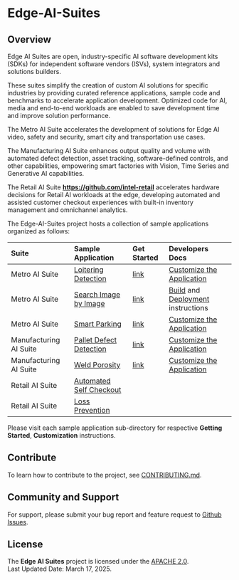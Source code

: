 
# Edge-AI-Suites

## Overview

Edge AI Suites are open, industry-specific AI software development kits (SDKs) for independent software vendors (ISVs), system integrators and solutions builders. 

These suites simplify the creation of custom AI solutions for specific industries by providing curated reference applications, sample code and benchmarks to accelerate application development. Optimized code for AI, media and end-to-end workloads are enabled to save development time and improve solution performance. 

The Metro AI Suite accelerates the development of solutions for Edge AI video, safety and security, smart city and transportation use cases. 

The Manufacturing AI Suite enhances output quality and volume with automated defect detection, asset tracking, software-defined controls, and other capabilities, empowering smart factories with Vision, Time Series and Generative AI capabilities. 

The Retail AI Suite **https://github.com/intel-retail** accelerates hardware decisions for Retail AI workloads at the edge, developing automated and assisted customer checkout experiences with built-in inventory management and omnichannel analytics.

The Edge-AI-Suites project hosts a collection of sample applications organized as follows:

| Suite | Sample Application | Get Started | Developers Docs |
|:------|:-------------------|:------------|:----------------|
| Metro AI Suite | [Loitering Detection](metro-ai-suite/loitering-detection) | [link](metro-ai-suite/loitering-detection/docs/user-guide/get-started.md) | [Customize the Application](metro-ai-suite/loitering-detection/docs/user-guide/how-to-customize-application.md) |
| Metro AI Suite | [Search Image by Image](metro-ai-suite/search-image-by-image) | [link](metro-ai-suite/search-image-by-image/docs/user-guide/get-started.md) | [Build](metro-ai-suite/search-image-by-image/docs/user-guide/how-to-build-source.md) and [Deployment](metro-ai-suite/search-image-by-image/docs/user-guide/how-to-deploy-helm.md) instructions |
| Metro AI Suite | [Smart Parking](metro-ai-suite/smart-parking) | [link](metro-ai-suite/smart-parking/docs/user-guide/get-started.md) | [Customize the Application](metro-ai-suite/smart-parking/docs/user-guide/how-to-customize-application.md) |
| Manufacturing AI Suite | [Pallet Defect Detection](manufacturing-ai-suite/pallet-defect-detection) | [link](manufacturing-ai-suite/pallet-defect-detection#get-started) | [Customize the Application](manufacturing-ai-suite/pallet-defect-detection/docs/user-guide/how-to-use-an-ai-model-and-video-file-of-your-own.md) |
| Manufacturing AI Suite | [Weld Porosity](manufacturing-ai-suite/weld-porosity) | [link](manufacturing-ai-suite/weld-porosity#get-started) | [Customize the Application](manufacturing-ai-suite/weld-porosity/docs/user-guide/how-to-use-an-ai-model-and-video-file-of-your-own.md) |
| Retail AI Suite | [Automated Self Checkout](https://github.com/intel-retail/automated-self-checkout) | | |
| Retail AI Suite | [Loss Prevention](https://github.com/intel-retail/loss-prevention) | | |

Please visit each sample application sub-directory for respective **Getting Started**, **Customization** instructions.

## Contribute

To learn how to contribute to the project, see [CONTRIBUTING.md](CONTRIBUTING.md).  

## Community and Support

For support, please submit your bug report and feature request to [Github Issues](https://github.com/open-edge-platform/edge-ai-suites/issues). 

## License

The **Edge AI Suites** project is licensed under the [APACHE 2.0](LICENSE).   
Last Updated Date: March 17, 2025.  
 

